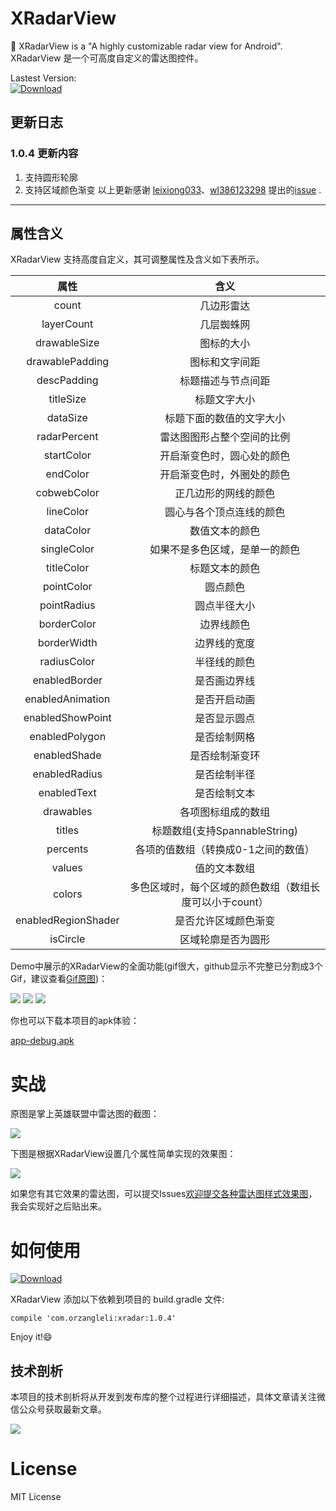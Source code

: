 # XRadarView
:bus: XRadarView is a "A highly customizable radar view for Android". XRadarView 是一个可高度自定义的雷达图控件。

Lastest Version:      
[ ![Download](https://api.bintray.com/packages/orzangleli/maven/xradar/images/download.svg?version=1.0.4) ](https://bintray.com/orzangleli/maven/xradar/1.0.4/link)

## 更新日志

### 1.0.4 更新内容
1. 支持圆形轮廓
2. 支持区域颜色渐变
以上更新感谢 [leixiong033](https://github.com/leixiong033)、[wl386123298](https://github.com/wl386123298) 提出的[issue](https://github.com/hust201010701/XRadarView/issues/1) .

----

## 属性含义

XRadarView 支持高度自定义，其可调整属性及含义如下表所示。

|属性  | 含义 |
|:-------------:|:-------------:|
|count|几边形雷达|
|layerCount|几层蜘蛛网|
|drawableSize|图标的大小|
|drawablePadding|图标和文字间距|
|descPadding|标题描述与节点间距|
|titleSize|标题文字大小|
|dataSize|标题下面的数值的文字大小|
|radarPercent|雷达图图形占整个空间的比例|
|startColor|开启渐变色时，圆心处的颜色|
|endColor|开启渐变色时，外圈处的颜色|
|cobwebColor|正几边形的网线的颜色|
|lineColor|圆心与各个顶点连线的颜色|
|dataColor|数值文本的颜色|
|singleColor|如果不是多色区域，是单一的颜色|
|titleColor|标题文本的颜色|
|pointColor|圆点颜色|
|pointRadius|圆点半径大小|
|borderColor|边界线颜色|
|borderWidth|边界线的宽度|
|radiusColor|半径线的颜色|
|enabledBorder|是否画边界线|
|enabledAnimation|是否开启动画|
|enabledShowPoint|是否显示圆点|
|enabledPolygon|是否绘制网格|
|enabledShade|是否绘制渐变环|
|enabledRadius|是否绘制半径|
|enabledText|是否绘制文本|
|drawables|各项图标组成的数组|
|titles|标题数组(支持SpannableString)|
|percents|各项的值数组（转换成0-1之间的数值）|
|values|值的文本数组|
|colors|多色区域时，每个区域的颜色数组（数组长度可以小于count）|
|enabledRegionShader|是否允许区域颜色渐变|
|isCircle|区域轮廓是否为圆形|

Demo中展示的XRadarView的全面功能(gif很大，github显示不完整已分割成3个Gif，建议查看[Gif原图](http://7bvaky.com2.z0.glb.qiniucdn.com/2017-10-02_22_34_35_xradar.gif))：

![](https://mmbiz.qpic.cn/mmbiz_gif/E7WNiczNxd5zv2Kzkb42oW3Bic4FB9bmLibohZIl4pvk8HKhy2nAnJjic5BVUZwtry2rekAQpAEDVD5rVqb88Yj1lA/0?wx_fmt=gif&tp=webp&wxfrom=5&wx_lazy=1)
![](https://mmbiz.qpic.cn/mmbiz_gif/E7WNiczNxd5zv2Kzkb42oW3Bic4FB9bmLibgsnYHcF0zP9gwFl3P9S2wQk8cS83Sy3eSQhm5GOIj8IbKOB6k5pRyg/0?wx_fmt=gif&tp=webp&wxfrom=5&wx_lazy=1)
![](https://mmbiz.qpic.cn/mmbiz_gif/E7WNiczNxd5zv2Kzkb42oW3Bic4FB9bmLibicqjgOibnP05fygstVuUFxzmldf8Bib3A9IQJHhibXBY9eoS1GOmGia6G3A/0?wx_fmt=gif&tp=webp&wxfrom=5&wx_lazy=1)

你也可以下载本项目的apk体验：

[app-debug.apk](https://github.com/hust201010701/XRadarView/blob/master/app-debug.apk)

# 实战

原图是掌上英雄联盟中雷达图的截图：

![](http://7bvaky.com2.z0.glb.qiniucdn.com/2017-10-02_22_34_35_Screenshot_2017-10-01-11-01-57-516_掌上英雄联盟.png?imageView2/2/w/300)

下图是根据XRadarView设置几个属性简单实现的效果图：

![](http://7bvaky.com2.z0.glb.qiniucdn.com/2017-10-02_22_34_35_Screenshot_2017-10-02-22-27-29-643_RadarView.png?imageView2/2/w/300)

如果您有其它效果的雷达图，可以提交Issues[欢迎提交各种雷达图样式效果图](https://github.com/hust201010701/XRadarView/issues/1)，我会实现好之后贴出来。

# 如何使用
[ ![Download](https://api.bintray.com/packages/orzangleli/maven/xradar/images/download.svg) ](https://bintray.com/orzangleli/maven/xradar/_latestVersion)

XRadarView 添加以下依赖到项目的 build.gradle 文件:

    compile 'com.orzangleli:xradar:1.0.4'

Enjoy it!:smile:

## 技术剖析

本项目的技术剖析将从开发到发布库的整个过程进行详细描述，具体文章请关注微信公众号获取最新文章。

![](http://7bvaky.com2.z0.glb.qiniucdn.com/2017-10-03_15_58_46_qrcode_for_gh_d251874cf21a_430.jpg)

# License

MIT License
